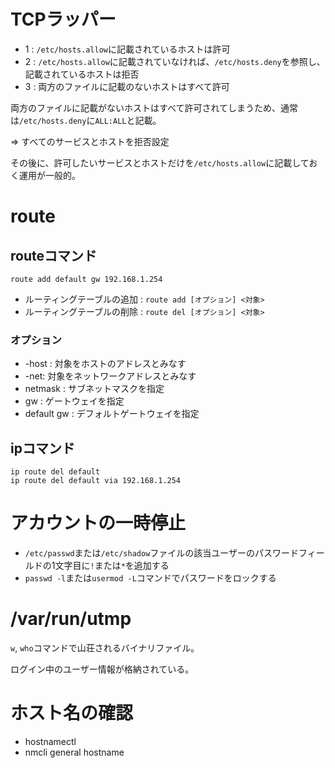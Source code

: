 # TCPラッパー

- 1 : `/etc/hosts.allow`に記載されているホストは許可
- 2 : `/etc/hosts.allow`に記載されていなければ、`/etc/hosts.deny`を参照し、記載されているホストは拒否
- 3 : 両方のファイルに記載のないホストはすべて許可

両方のファイルに記載がないホストはすべて許可されてしまうため、通常は`/etc/hosts.deny`に`ALL:ALL`と記載。

=> すべてのサービスとホストを拒否設定

その後に、許可したいサービスとホストだけを`/etc/hosts.allow`に記載しておく運用が一般的。

# route

## routeコマンド

```
route add default gw 192.168.1.254
```

- ルーティングテーブルの追加 : `route add [オプション] <対象>`
- ルーティングテーブルの削除 : `route del [オプション] <対象>`

### オプション

- -host : 対象をホストのアドレスとみなす
- -net: 対象をネットワークアドレスとみなす
- netmask : サブネットマスクを指定
- gw : ゲートウェイを指定
- default gw : デフォルトゲートウェイを指定

## ipコマンド

```
ip route del default
ip route del default via 192.168.1.254
```

# アカウントの一時停止

- `/etc/passwd`または`/etc/shadow`ファイルの該当ユーザーのパスワードフィールドの1文字目に`!`または`*`を追加する
- `passwd -l`または`usermod -L`コマンドでパスワードをロックする

# /var/run/utmp

`w`, `who`コマンドで山荘されるバイナリファイル。

ログイン中のユーザー情報が格納されている。

# ホスト名の確認

- hostnamectl
- nmcli general hostname

